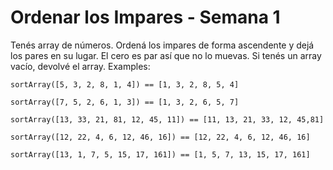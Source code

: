 # Ordenar los Impares - Semana 1

Tenés array de números.
Ordená los impares de forma ascendente y dejá los pares en su lugar.
El cero es par así que no lo muevas.
Si tenés un array vacío, devolvé el array.
Examples:

```sortArray([5, 3, 2, 8, 1, 4]) == [1, 3, 2, 8, 5, 4]```

```sortArray([7, 5, 2, 6, 1, 3]) == [1, 3, 2, 6, 5, 7]```

```sortArray([13, 33, 21, 81, 12, 45, 11]) == [11, 13, 21, 33, 12, 45,81]```

```sortArray([12, 22, 4, 6, 12, 46, 16]) == [12, 22, 4, 6, 12, 46, 16]```

```sortArray([13, 1, 7, 5, 15, 17, 161]) == [1, 5, 7, 13, 15, 17, 161]```